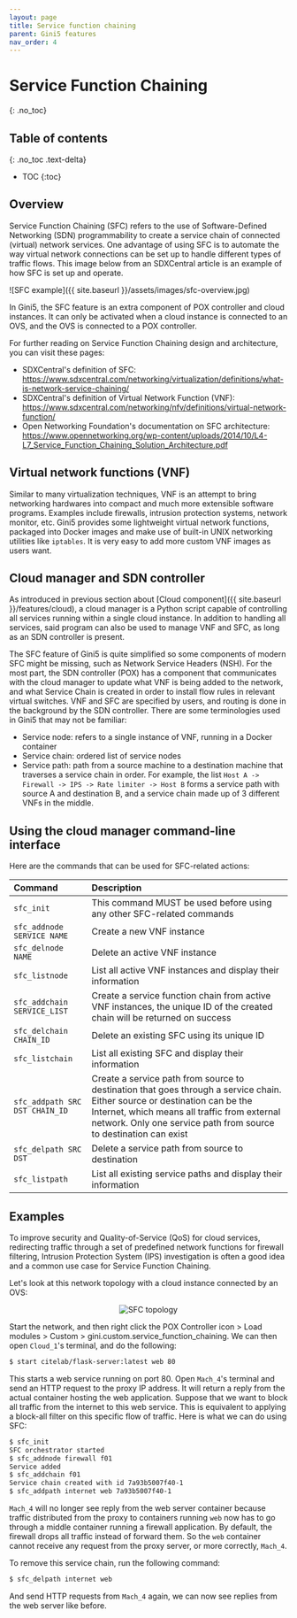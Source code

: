 ```yaml
---
layout: page
title: Service function chaining
parent: Gini5 features
nav_order: 4
---
```


# Service Function Chaining
{: .no_toc}

## Table of contents
{: .no_toc .text-delta}

- TOC
{:toc}

## Overview

Service Function Chaining (SFC) refers to the use of Software-Defined Networking (SDN) programmability to create a service chain of connected (virtual) network services. One advantage of using SFC is to automate the way virtual network connections can be set up to handle different types of traffic flows. This image below from an SDXCentral article is an example of how SFC is set up and operate.

![SFC example]({{ site.baseurl }}/assets/images/sfc-overview.jpg)

In Gini5, the SFC feature is an extra component of POX controller and cloud instances. It can only be activated when a cloud instance is connected to an OVS, and the OVS is connected to a POX controller.

For further reading on Service Function Chaining design and architecture, you can visit these pages:

- SDXCentral's definition of SFC: <https://www.sdxcentral.com/networking/virtualization/definitions/what-is-network-service-chaining/>
- SDXCentral's definition of Virtual Network Function (VNF): <https://www.sdxcentral.com/networking/nfv/definitions/virtual-network-function/>
- Open Networking Foundation's documentation on SFC architecture: <https://www.opennetworking.org/wp-content/uploads/2014/10/L4-L7_Service_Function_Chaining_Solution_Architecture.pdf>

## Virtual network functions (VNF)

Similar to many virtualization techniques, VNF is an attempt to bring networking hardwares into compact and much more extensible software programs. Examples include firewalls, intrusion protection systems, network monitor, etc. Gini5 provides some lightweight virtual network functions, packaged into Docker images and make use of built-in UNIX networking utilities like `iptables`. It is very easy to add more custom VNF images as users want.

## Cloud manager and SDN controller

As introduced in previous section about [Cloud component]({{ site.baseurl }}/features/cloud), a cloud manager is a Python script capable of controlling all services running within a single cloud instance. In addition to handling all services, said program can also be used to manage VNF and SFC, as long as an SDN controller is present.

The SFC feature of Gini5 is quite simplified so some components of modern SFC might be missing, such as Network Service Headers (NSH). For the most part, the SDN controller (POX) has a component that communicates with the cloud manager to update what VNF is being added to the network, and what Service Chain is created in order to install flow rules in relevant virtual switches. VNF and SFC are specified by users, and routing is done in the background by the SDN controller. There are some terminologies used in Gini5 that may not be familiar:

- Service node: refers to a single instance of VNF, running in a Docker container
- Service chain: ordered list of service nodes
- Service path: path from a source machine to a destination machine that traverses a service chain in order. For example, the list `Host A -> Firewall -> IPS -> Rate limiter -> Host B` forms a service path with source A and destination B, and a service chain made up of 3 different VNFs in the middle.

## Using the cloud manager command-line interface

Here are the commands that can be used for SFC-related actions:

| Command | Description |
|:--------|:------------|
| `sfc_init` | This command MUST be used before using any other SFC-related commands |
| `sfc_addnode SERVICE NAME` | Create a new VNF instance |
| `sfc_delnode NAME` | Delete an active VNF instance |
| `sfc_listnode` | List all active VNF instances and display their information |
| `sfc_addchain SERVICE_LIST` | Create a service function chain from active VNF instances, the unique ID of the created chain will be returned on success |
| `sfc_delchain CHAIN_ID` | Delete an existing SFC using its unique ID |
| `sfc_listchain` | List all existing SFC and display their information |
| `sfc_addpath SRC DST CHAIN_ID` | Create a service path from source to destination that goes through a service chain. Either source or destination can be the Internet, which means all traffic from external network. Only one service path from source to destination can exist |
| `sfc_delpath SRC DST` | Delete a service path from source to destination |
| `sfc_listpath` | List all existing service paths and display their information |

## Examples

To improve security and Quality-of-Service (QoS) for cloud services, redirecting traffic through a set of predefined network functions for firewall filtering, Intrusion Protection System (IPS) investigation is often a good idea and a common use case for Service Function Chaining.

Let's look at this network topology with a cloud instance connected by an OVS:

<center>
    <img src="{{site.baseurl}}/assets/images/sfc-example-01.png" alt="SFC topology">
</center>

Start the network, and then right click the POX Controller icon > Load modules > Custom > gini.custom.service_function_chaining. We can then open `Cloud_1`'s terminal, and do the following:

```sh
$ start citelab/flask-server:latest web 80
```

This starts a web service running on port 80. Open `Mach_4`'s terminal and send an HTTP request to the proxy IP address. It will return a reply from the actual container hosting the web application. Suppose that we want to block all traffic from the internet to this web service. This is equivalent to applying a block-all filter on this specific flow of traffic. Here is what we can do using SFC:

```sh
$ sfc_init
SFC orchestrator started
$ sfc_addnode firewall f01
Service added
$ sfc_addchain f01
Service chain created with id 7a93b5007f40-1
$ sfc_addpath internet web 7a93b5007f40-1
```

`Mach_4` will no longer see reply from the web server container because traffic distributed from the proxy to containers running `web` now has to go through a middle container running a firewall application. By default, the firewall drops all traffic instead of forward them. So the `web` container cannot receive any request from the proxy server, or more correctly, `Mach_4`.

To remove this service chain, run the following command:

```sh
$ sfc_delpath internet web
```

And send HTTP requests from `Mach_4` again, we can now see replies from the web server like before.

